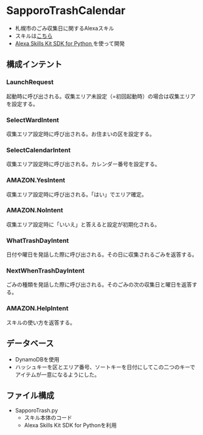 # SapporoTrashCalendar
- 札幌市のごみ収集日に関するAlexaスキル
- スキルは[こちら](https://www.amazon.co.jp/mongamae-nioh-%E6%9C%AD%E5%B9%8C%E3%81%94%E3%81%BF%E3%81%AA%E3%81%92%E3%82%AB%E3%83%AC%E3%83%B3%E3%83%80%E3%83%BC/dp/B07GP7XFBW/ref=sr_1_1?s=digital-skills&ie=UTF8&qid=1537202805&sr=1-1&keywords=%E6%9C%AD%E5%B9%8C)
- [Alexa Skills Kit SDK for Python ](https://github.com/alexa-labs/alexa-skills-kit-sdk-for-python)を使って開発

## 構成インテント
### LaunchRequest

起動時に呼び出される。収集エリア未設定（=初回起動時）の場合は収集エリアを設定する。

### SelectWardIntent

収集エリア設定時に呼び出される。お住まいの区を設定する。

### SelectCalendarIntent
収集エリア設定時に呼び出される。カレンダー番号を設定する。

### AMAZON.YesIntent
収集エリア設定時に呼び出される。「はい」でエリア確定。

### AMAZON.NoIntent
収集エリア設定時に「いいえ」と答えると設定が初期化される。

### WhatTrashDayIntent
日付や曜日を発話した際に呼び出される。その日に収集されるごみを返答する。

### NextWhenTrashDayIntent
ごみの種類を発話した際に呼び出される。そのごみの次の収集日と曜日を返答する。

### AMAZON.HelpIntent
スキルの使い方を返答する。

## データベース
- DynamoDBを使用
- ハッシュキーを区とエリア番号、ソートキーを日付にしてこの二つのキーでアイテムが一意になるようにした。

## ファイル構成
- SapporoTrash.py
  - スキル本体のコード
  - Alexa Skills Kit SDK for Pythonを利用
